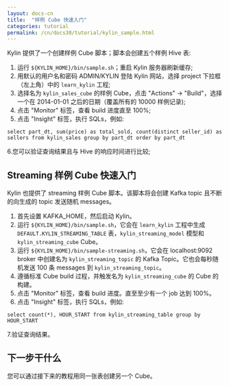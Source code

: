 ```yaml
---
layout: docs-cn
title:  "样例 Cube 快速入门"
categories: tutorial
permalink: /cn/docs30/tutorial/kylin_sample.html
---
```


Kylin 提供了一个创建样例 Cube 脚本；脚本会创建五个样例 Hive 表:

1. 运行 `${KYLIN_HOME}/bin/sample.sh`；重启 Kylin 服务器刷新缓存;
2. 用默认的用户名和密码 ADMIN/KYLIN 登陆 Kylin 网站，选择 project 下拉框（左上角）中的 `learn_kylin` 工程;
3. 选择名为 `kylin_sales_cube` 的样例 Cube，点击 "Actions" -> "Build"，选择一个在 2014-01-01 之后的日期（覆盖所有的 10000 样例记录);
4. 点击 "Monitor" 标签，查看 build 进度直至 100%;
5. 点击 "Insight" 标签，执行 SQLs，例如:

```
select part_dt, sum(price) as total_sold, count(distinct seller_id) as sellers from kylin_sales group by part_dt order by part_dt
```

 6.您可以验证查询结果且与 Hive 的响应时间进行比较;

   
## Streaming 样例 Cube 快速入门

Kylin 也提供了 streaming 样例 Cube 脚本。该脚本将会创建 Kafka topic 且不断的向生成的 topic 发送随机 messages。

1. 首先设置 KAFKA_HOME，然后启动 Kylin。
2. 运行 `${KYLIN_HOME}/bin/sample.sh`，它会在 `learn_kylin` 工程中生成 `DEFAULT.KYLIN_STREAMING_TABLE` 表，`kylin_streaming_model` 模型和 `kylin_streaming_cube` Cube。
3. 运行 `${KYLIN_HOME}/bin/sample-streaming.sh`，它会在 localhost:9092 broker 中创建名为 `kylin_streaming_topic` 的 Kafka Topic。它也会每秒随机发送 100 条 messages 到 `kylin_streaming_topic`。
4. 遵循标准 Cube build 过程，并触发名为 `kylin_streaming_cube` 的 Cube 的构建。  
5. 点击 "Monitor" 标签，查看 build 进度。直至至少有一个 job 达到 100%。
6. 点击 "Insight" 标签，执行 SQLs，例如:

```
select count(*), HOUR_START from kylin_streaming_table group by HOUR_START
```

 7.验证查询结果。
 
## 下一步干什么

您可以通过接下来的教程用同一张表创建另一个 Cube。
